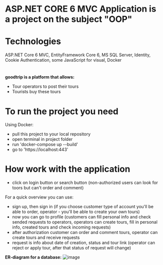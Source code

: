 # ASP.NET CORE 6 MVC Application is a project on the subject "OOP"

# Technologies

ASP.NET Core 6 MVC, EntityFramework Core 6, MS SQL Server, Identity, Cookie Authentication, some JavaScript for visual, Docker
#
**goodtrip is a platform that allows:**
- Tour operators to post their tours
- Tourists buy these tours

# To run the project you need
Using Docker:
- pull this project to your local repository
- open terminal in project folder
- run 'docker-compose up --build'
- go to 'https://localhost:443'

# How work with the application
- click on login button or search button (non-authorized users can look for toors but can't order and comment)

For a quick overview you can use: 

- sign up, then sign in (if you choose customer type of account you'll be able to order, operator - you'll be able to create your own tours)
- now you can go to profile (customers can fill personal info and check sended requests to operators, operators can create tours, fill in personal info, created tours and check incoming requests)
- after authorization customer can order and comment tours, operator can create tours and receive requests
- request is info about date of creation, status and tour link (operator can reject or apply tour, after that status of request will change)

**ER-diagram for a database:**
![image](https://user-images.githubusercontent.com/92179208/169150496-79128102-82ed-413a-8c58-7836f40f946f.png)


